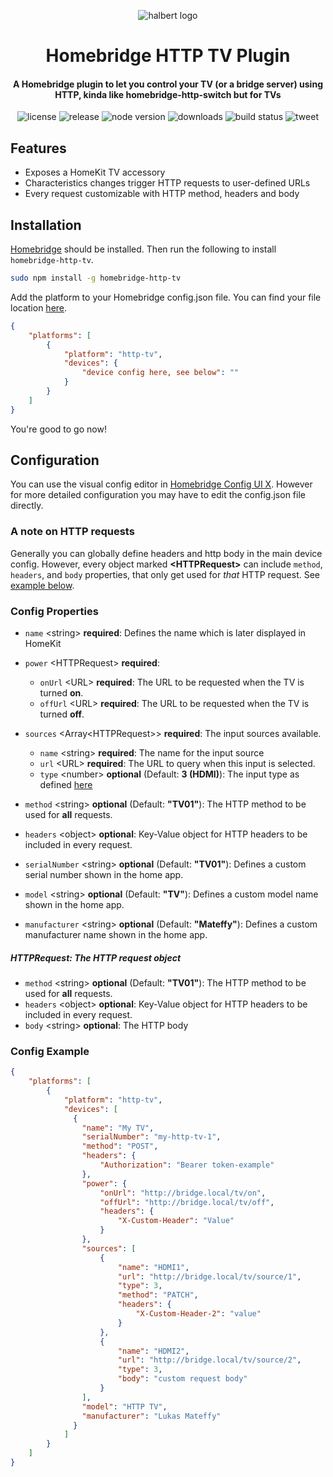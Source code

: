 <p align="center"><img alt="halbert logo" src="/halbert.jpg?raw=true"></p>
<h1 align="center">Homebridge HTTP TV Plugin</h1>
<h4 align="center">
  A Homebridge plugin to let you control your TV (or a bridge server) using HTTP, kinda like homebridge-http-switch but for TVs
</h4>
<p align="center">
  <img alt="license" src="https://img.shields.io/github/license/capevace/homebridge-http-tv">
  <img alt="release" src="https://img.shields.io/npm/v/homebridge-http-tv?label=release">
  <img alt="node version" src="https://img.shields.io/node/v/homebridge-http-tv">
  <img alt="downloads" src="https://img.shields.io/npm/dt/homebridge-http-tv">
  <img alt="build status" src="https://img.shields.io/github/workflow/status/capevace/homebridge-http-tv/build">
  <img alt="tweet" src="https://img.shields.io/twitter/url?style=social&url=https%3A%2F%2Fgithub.com%2Fcapevace%2Fhomebridge-http-tv">
</p>

## Features
- Exposes a HomeKit TV accessory
- Characteristics changes trigger HTTP requests to user-defined URLs
- Every request customizable with HTTP method, headers and body

## Installation
[Homebridge](https://github.com/homebridge/homebridge) should be installed. Then run the following to install `homebridge-http-tv`.
```sh
sudo npm install -g homebridge-http-tv
```

Add the platform to your Homebridge config.json file. You can find your file location [here](https://github.com/homebridge/homebridge/wiki).
```json
{
    "platforms": [
        {
            "platform": "http-tv",
            "devices": {
                "device config here, see below": ""
            }
        }
    ]
}
```

You're good to go now!

## Configuration
You can use the visual config editor in [Homebridge Config UI X](https://github.com/oznu/homebridge-config-ui-x). However for more detailed configuration you may have to edit the config.json file directly. 

### A note on HTTP requests
Generally you can globally define headers and http body in the main device config. However, every object marked **\<HTTPRequest\>** can include `method`, `headers`, and `body` properties, that only get used for *that* HTTP request. See [example below](#example).

### Config Properties
- `name` \<string\> **required**: Defines the name which is later displayed in HomeKit

- `power` \<HTTPRequest\> **required**:
    - `onUrl` \<URL\> **required**: The URL to be requested when the TV is turned **on**.
    - `offUrl` \<URL\> **required**: The URL to be requested when the TV is turned **off**.

- `sources` \<Array\<HTTPRequest\>\> **required**: The input sources available.
    - `name` \<string\> **required**: The name for the input source
    - `url` \<URL\> **required**: The URL to query when this input is selected.
    - `type` \<number\> **optional** \(Default: **3 (HDMI)**\): The input type as defined [here](https://developers.homebridge.io/#/characteristic/InputSourceType)

- `method` \<string\> **optional** \(Default: **"TV01"**\): The HTTP method to be used for **all** requests.
- `headers` \<object\> **optional**: Key-Value object for HTTP headers to be included in every request.

- `serialNumber` \<string\> **optional** \(Default: **"TV01"**\): Defines a custom serial number shown in the home app.


- `model` \<string\> **optional** \(Default: **"TV"**\): Defines a custom model name shown in the home app.
- `manufacturer` \<string\> **optional** \(Default: **"Mateffy"**\): Defines a custom manufacturer name shown in the home app.

##### HTTPRequest: The HTTP request object
- `method` \<string\> **optional** \(Default: **"TV01"**\): The HTTP method to be used for **all** requests.
- `headers` \<object\> **optional**: Key-Value object for HTTP headers to be included in every request.
- `body` \<string\> **optional**: The HTTP body

### Config Example
```json
{
    "platforms": [
        {
            "platform": "http-tv",
            "devices": [
              {
                "name": "My TV",
                "serialNumber": "my-http-tv-1",
                "method": "POST",
                "headers": {
                    "Authorization": "Bearer token-example"
                },
                "power": {
                    "onUrl": "http://bridge.local/tv/on",
                    "offUrl": "http://bridge.local/tv/off",
                    "headers": {
                        "X-Custom-Header": "Value"
                    }
                },
                "sources": [
                    {
                        "name": "HDMI1",
                        "url": "http://bridge.local/tv/source/1",
                        "type": 3,
                        "method": "PATCH",
                        "headers": {
                            "X-Custom-Header-2": "value"
                        }
                    },
                    {
                        "name": "HDMI2",
                        "url": "http://bridge.local/tv/source/2",
                        "type": 3,
                        "body": "custom request body"
                    }
                ],
                "model": "HTTP TV",
                "manufacturer": "Lukas Mateffy"
              }
            ]
        }
    ]
}
```
